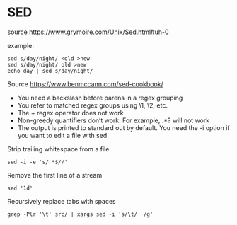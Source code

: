 # SED

source https://www.grymoire.com/Unix/Sed.html#uh-0

example:

```
sed s/day/night/ <old >new
sed s/day/night/ old >new
echo day | sed s/day/night/
```

Source https://www.benmccann.com/sed-cookbook/

* You need a backslash before parens in a regex grouping
* You refer to matched regex groups using \1, \2, etc.
* The + regex operator does not work
* Non-greedy quantifiers don’t work.  For example, .*? will not work
* The output is printed to standard out by default.  You need the -i option if you want to edit a file with sed.

Strip trailing whitespace from a file

`sed -i -e 's/ *$//'`

Remove the first line of a stream

`sed '1d'`

Recursively replace tabs with spaces

`grep -Plr '\t' src/ | xargs sed -i 's/\t/  /g'`


